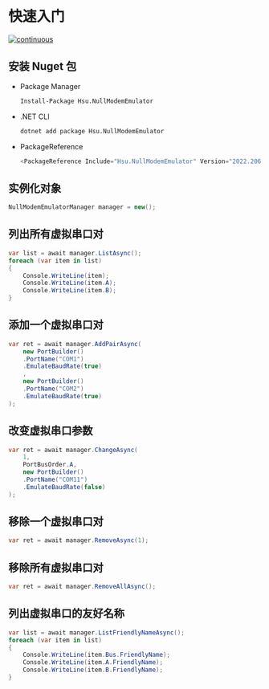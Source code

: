 # 快速入门

[![continuous](https://github.com/seayxu/NullModemEmulator/actions/workflows/continuous.yml/badge.svg?branch=main)](https://github.com/seayxu/NullModemEmulator/actions/workflows/continuous.yml)

## 安装 Nuget 包
- Package Manager
  ```bash
  Install-Package Hsu.NullModemEmulator
  ```
- .NET CLI
  ```bash
  dotnet add package Hsu.NullModemEmulator
  ```

- PackageReference
  ```csharp
  <PackageReference Include="Hsu.NullModemEmulator" Version="2022.206.16.0" />
  ```

## 实例化对象

```csharp
NullModemEmulatorManager manager = new();
```

## 列出所有虚拟串口对
```csharp
var list = await manager.ListAsync();
foreach (var item in list)
{
    Console.WriteLine(item);
    Console.WriteLine(item.A);
    Console.WriteLine(item.B);
}
```

## 添加一个虚拟串口对
```csharp
var ret = await manager.AddPairAsync(
    new PortBuilder()
    .PortName("COM1")
    .EmulateBaudRate(true)
    ,
    new PortBuilder()
    .PortName("COM2")
    .EmulateBaudRate(true)
);
```

## 改变虚拟串口参数
```csharp
var ret = await manager.ChangeAsync(
    1,
    PortBusOrder.A,
    new PortBuilder()
    .PortName("COM11")
    .EmulateBaudRate(false)
);
```

## 移除一个虚拟串口对
```csharp
var ret = await manager.RemoveAsync(1);
```

## 移除所有虚拟串口对
```csharp
var ret = await manager.RemoveAllAsync();
```

## 列出虚拟串口的友好名称
```csharp
var list = await manager.ListFriendlyNameAsync();
foreach (var item in list)
{
    Console.WriteLine(item.Bus.FriendlyName);
    Console.WriteLine(item.A.FriendlyName);
    Console.WriteLine(item.B.FriendlyName);
}
```